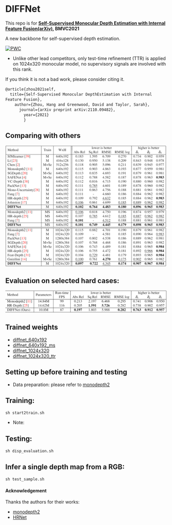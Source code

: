 # DIFFNet

This repo is for **[Self-Supervised Monocular Depth Estimation with Internal Feature Fusion(arXiv)](https://arxiv.org/pdf/2110.09482.pdf), BMVC2021**

 A new backbone for self-supervised depth estimation.



[![PWC](https://img.shields.io/endpoint.svg?url=https://paperswithcode.com/badge/self-supervised-monocular-depthestimation/monocular-depth-estimation-on-kitti-eigen-1)](https://paperswithcode.com/sota/monocular-depth-estimation-on-kitti-eigen-1?p=self-supervised-monocular-depthestimation)
* Unlike other lead competitors, only test-time refinement (TTR) is applied on 1024x320 monocular model, no supervisory signals are involved with this rank.


If you think it is not a bad work, please consider citing it.

```
@article{zhou2021self,
  title={Self-Supervised Monocular DepthEstimation with Internal Feature Fusion},
    author={Zhou, Hang and Greenwood, David and Taylor, Sarah},
      journal={arXiv preprint arXiv:2110.09482},
        year={2021}
        }
```

## Comparing with others
![](images/table1.png)

## Evaluation on selected hard cases:
![](images/table2.png)

## Trained weights

- [diffnet_640x192](https://drive.google.com/file/d/1ZQPZWsIy_KyjV-Et6FSCOPM4iATjDPn-/view?usp=sharing)
- [diffnet_640x192_ms](https://drive.google.com/file/d/1_vh1F_cabTlEjBGXkHZOpAB1CMLmosxg/view?usp=sharing)
- [diffnet_1024x320](https://drive.google.com/file/d/1SuyBMS3ZLYuZwgyGSpmNrag7ESjRUC52/view?usp=sharing)
- [diffnet_1024x320_ttr](https://drive.google.com/file/d/1R0b0GYUxyZeaVCHQEELHevHoegwFi3qU/view?usp=sharing)

## Setting up before training and testing

- Data preparation: please refer to [monodepth2](https://github.com/nianticlabs/monodepth2)

## Training:

```
sh start2train.sh
```

* Note:

## Testing:

```
sh disp_evaluation.sh
```
## Infer a single depth map from a RGB:

```
sh test_sample.sh
```


#### Acknowledgement
 Thanks the authors for their works:
 - [monodepth2](https://github.com/nianticlabs/monodepth2)
 - [HRNet](https://github.com/HRNet/HRNet-Semantic-Segmentation)

